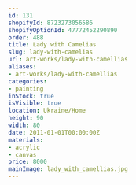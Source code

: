 ```yaml
---
id: 131
shopifyId: 8723273056586
shopifyOptionId: 47772452290890
order: 488
title: Lady with Camelias
slug: lady-with-camelias
url: art-works/lady-with-camellias
aliases:
- art-works/lady-with-camellias
categories:
- painting
inStock: true
isVisible: true
location: Ukraine/Home
height: 90
width: 80
date: 2011-01-01T00:00:00Z
materials:
- acrylic
- canvas
price: 8000
mainImage: lady_with_camellias.jpg
---
```

